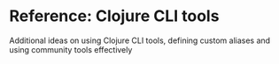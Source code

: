# Reference: Clojure CLI tools

Additional ideas on using Clojure CLI tools, defining custom aliases and using community tools effectively
